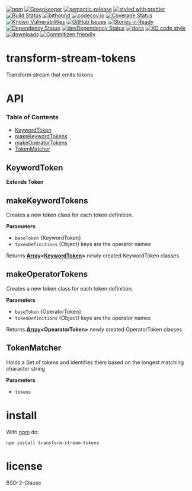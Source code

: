 [![npm](https://img.shields.io/npm/v/transform-stream-tokens.svg)](https://www.npmjs.com/package/transform-stream-tokens)
[![Greenkeeper](https://badges.greenkeeper.io/arlac77/transform-stream-tokens.svg)](https://greenkeeper.io/)
[![semantic-release](https://img.shields.io/badge/%20%20%F0%9F%93%A6%F0%9F%9A%80-semantic--release-e10079.svg)](https://github.com/arlac77/transform-stream-tokens)
[![styled with prettier](https://img.shields.io/badge/styled_with-prettier-ff69b4.svg)](https://github.com/prettier/prettier)
[![Build Status](https://secure.travis-ci.org/arlac77/transform-stream-tokens.png)](http://travis-ci.org/arlac77/transform-stream-tokens)
[![bithound](https://www.bithound.io/github/arlac77/transform-stream-tokens/badges/score.svg)](https://www.bithound.io/github/arlac77/transform-stream-tokens)
[![codecov.io](http://codecov.io/github/arlac77/transform-stream-tokens/coverage.svg?branch=master)](http://codecov.io/github/arlac77/transform-stream-tokens?branch=master)
[![Coverage Status](https://coveralls.io/repos/arlac77/transform-stream-tokens/badge.svg)](https://coveralls.io/r/arlac77/transform-stream-tokens)
[![Known Vulnerabilities](https://snyk.io/test/github/arlac77/transform-stream-tokens/badge.svg)](https://snyk.io/test/github/arlac77/transform-stream-tokens)
[![GitHub Issues](https://img.shields.io/github/issues/arlac77/transform-stream-tokens.svg?style=flat-square)](https://github.com/arlac77/transform-stream-tokens/issues)
[![Stories in Ready](https://badge.waffle.io/arlac77/transform-stream-tokens.svg?label=ready&title=Ready)](http://waffle.io/arlac77/transform-stream-tokens)
[![Dependency Status](https://david-dm.org/arlac77/transform-stream-tokens.svg)](https://david-dm.org/arlac77/transform-stream-tokens)
[![devDependency Status](https://david-dm.org/arlac77/transform-stream-tokens/dev-status.svg)](https://david-dm.org/arlac77/transform-stream-tokens#info=devDependencies)
[![docs](http://inch-ci.org/github/arlac77/transform-stream-tokens.svg?branch=master)](http://inch-ci.org/github/arlac77/transform-stream-tokens)
[![XO code style](https://img.shields.io/badge/code_style-XO-5ed9c7.svg)](https://github.com/sindresorhus/xo)
[![downloads](http://img.shields.io/npm/dm/transform-stream-tokens.svg?style=flat-square)](https://npmjs.org/package/transform-stream-tokens)
[![Commitizen friendly](https://img.shields.io/badge/commitizen-friendly-brightgreen.svg)](http://commitizen.github.io/cz-cli/)

# transform-stream-tokens

Transform stream that emits tokens

# API

<!-- Generated by documentation.js. Update this documentation by updating the source code. -->

### Table of Contents

-   [KeywordToken](#keywordtoken)
-   [makeKeywordTokens](#makekeywordtokens)
-   [makeOperatorTokens](#makeoperatortokens)
-   [TokenMatcher](#tokenmatcher)

## KeywordToken

**Extends Token**

## makeKeywordTokens

Creates a new token class for each token definition.

**Parameters**

-   `baseToken`  {KeywordToken}
-   `tokenDefinitions`  {Object} keys are the operator names

Returns **[Array](https://developer.mozilla.org/docs/Web/JavaScript/Reference/Global_Objects/Array)&lt;[KeywordToken](#keywordtoken)>** newly created KeywordToken classes

## makeOperatorTokens

Creates a new token class for each token definition.

**Parameters**

-   `baseToken`  {OperatorToken}
-   `tokenDefinitions`  {Object} keys are the operator names

Returns **[Array](https://developer.mozilla.org/docs/Web/JavaScript/Reference/Global_Objects/Array)&lt;OpearatorToken>** newly created OperatorToken classes

## TokenMatcher

Holds a Set of tokens and identifies them based on the longest matching character string

**Parameters**

-   `tokens`  

# install

With [npm](http://npmjs.org) do:

```shell
npm install transform-stream-tokens
```

# license

BSD-2-Clause

